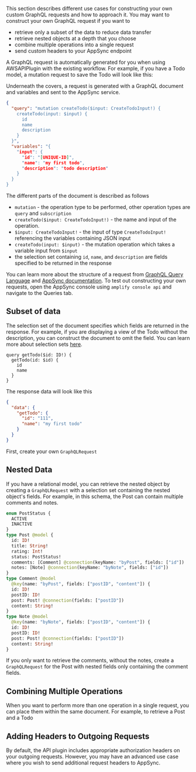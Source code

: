 This section describes different use cases for constructing your own custom GraphQL requests and how to approach it. You may want to construct your own GraphQL request if you want to
- retrieve only a subset of the data to reduce data transfer
- retrieve nested objects at a depth that you choose
- combine multiple operations into a single request
- send custom headers to your AppSync endpoint

A GraphQL request is automatically generated for you when using AWSAPIPlugin with the existing workflow. For example, if you have a Todo model, a mutation request to save the Todo will look like this:

<inline-fragment platform="ios" src="~/lib/graphqlapi/fragments/ios/advanced-workflows/10_example.md"></inline-fragment>
<inline-fragment platform="android" src="~/lib/graphqlapi/fragments/android/advanced-workflows/10_example.md"></inline-fragment>

Underneath the covers, a request is generated with a GraphQL document and variables and sent to the AppSync service. 

```json
{ 
  "query": "mutation createTodo($input: CreateTodoInput!) {
    createTodo(input: $input) {
      id
      name
      description
    }
  }",
  "variables": "{
    "input": {
      "id": "[UNIQUE-ID]",
      "name": "my first todo",
      "description": "todo description"
    }
  }
}
```

The different parts of the document is described as follows
- `mutation` - the operation type to be performed, other operation types are `query` and `subscription`
- `createTodo($input: CreateTodoInput!)` - the name and input of the operation. 
- `$input: CreateTodoInput!` - the input of type `CreateTodoInput!` referencing the variables containing JSON input
- `createTodo(input: $input)` - the mutation operation which takes a variable input from `$input`
- the selection set containing `id`, `name`, and `description` are fields specified to be returned in the response

You can learn more about the structure of a request from [GraphQL Query Language](https://graphql.org/learn/) and [AppSync documentation](https://docs.aws.amazon.com/appsync/latest/devguide/graphql-overview.html). To test out constructing your own requests, open the AppSync console using `amplify console api` and navigate to the Queries tab.

## Subset of data

The selection set of the document specifies which fields are returned in the response. For example, if you are displaying a view of the Todo without the description, you can construct the document to omit the field. You can learn more about selection sets [here](https://spec.graphql.org/draft/#sec-Selection-Sets).

```
query getTodo($id: ID!) {
  getTodo(id: $id) {
    id
    name
  }
}
```
The response data will look like this
```json
{
  "data": {
    "getTodo": {
      "id": "111",
      "name": "my first todo"
    }
  }
}
```
First, create your own `GraphQLRequest`

<inline-fragment platform="ios" src="~/lib/graphqlapi/fragments/ios/advanced-workflows/20_custom.md"></inline-fragment>
<inline-fragment platform="android" src="~/lib/graphqlapi/fragments/android/advanced-workflows/20_custom.md"></inline-fragment>

## Nested Data
If you have a relational model, you can retrieve the nested object by creating a `GraphQLRequest` with a selection set containing the nested object's fields. For example, in this schema, the Post can contain multiple comments and notes.
```graphql
enum PostStatus {
  ACTIVE
  INACTIVE
}
type Post @model {
  id: ID!
  title: String!
  rating: Int!
  status: PostStatus!
  comments: [Comment] @connection(keyName: "byPost", fields: ["id"])
  notes: [Note] @connection(keyName: "byNote", fields: ["id"])
}
type Comment @model
  @key(name: "byPost", fields: ["postID", "content"]) {
  id: ID!
  postID: ID!
  post: Post! @connection(fields: ["postID"])
  content: String!
}
type Note @model
  @key(name: "byNote", fields: ["postID", "content"]) {
  id: ID!
  postID: ID!
  post: Post! @connection(fields: ["postID"])
  content: String!
}
```
If you only want to retrieve the comments, without the notes, create a `GraphQLRequest` for the Post with nested fields only containing the comment fields.

<inline-fragment platform="ios" src="~/lib/graphqlapi/fragments/ios/advanced-workflows/30_nested.md"></inline-fragment>
<inline-fragment platform="android" src="~/lib/graphqlapi/fragments/android/advanced-workflows/30_nested.md"></inline-fragment>

## Combining Multiple Operations

When you want to perform more than one operation in a single request, you can place them within the same document. For example, to retrieve a Post and a Todo

<inline-fragment platform="ios" src="~/lib/graphqlapi/fragments/ios/advanced-workflows/40_multiple.md"></inline-fragment>
<inline-fragment platform="android" src="~/lib/graphqlapi/fragments/android/advanced-workflows/40_multiple.md"></inline-fragment>

## Adding Headers to Outgoing Requests

By default, the API plugin includes appropriate authorization headers on your outgoing requests. However, you may have an advanced use case where you wish to send additional request headers to AppSync.

<inline-fragment platform="ios" src="~/lib/graphqlapi/fragments/ios/advanced-workflows/50_interceptor.md"></inline-fragment>
<inline-fragment platform="android" src="~/lib/graphqlapi/fragments/android/advanced-workflows/50_interceptor.md"></inline-fragment>
